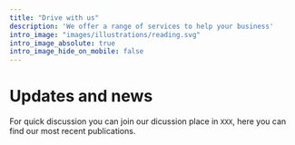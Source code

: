 ```yaml
---
title: "Drive with us"
description: 'We offer a range of services to help your business'
intro_image: "images/illustrations/reading.svg"
intro_image_absolute: true
intro_image_hide_on_mobile: false
---
```


# Updates and news

For quick discussion you can join our dicussion place in `XXX`, here you can find our most recent publications.
